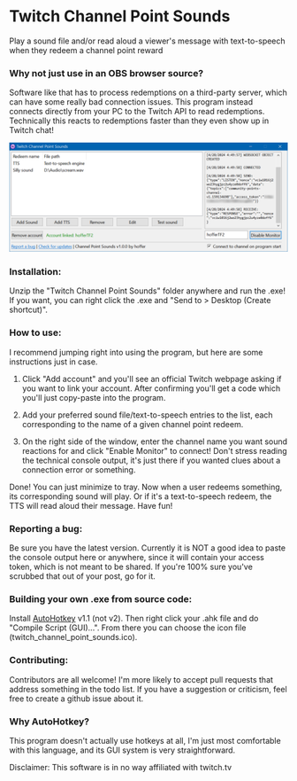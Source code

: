 # Twitch Channel Point Sounds

Play a sound file and/or read aloud a viewer's message with text-to-speech when they redeem a channel point reward

### Why not just use <alternative software> in an OBS browser source?

Software like that has to process redemptions on a third-party server, which can have some really bad connection issues. This program instead connects directly from your PC to the Twitch API to read redemptions. Technically this reacts to redemptions faster than they even show up in Twitch chat!

![GUI Screenshot](GUI_Screenshot.png?raw=true)

### Installation:
Unzip the "Twitch Channel Point Sounds" folder anywhere and run the .exe! If you want, you can right click the .exe and "Send to > Desktop (Create shortcut)".

### How to use: 

I recommend jumping right into using the program, but here are some instructions just in case.

1. Click "Add account" and you'll see an official Twitch webpage asking if you want to link your account. After confirming you'll get a code which you'll just copy-paste into the program.

2. Add your preferred sound file/text-to-speech entries to the list, each corresponding to the name of a given channel point redeem.

3. On the right side of the window, enter the channel name you want sound reactions for and click "Enable Monitor" to connect! Don't stress reading the technical console output, it's just there if you wanted clues about a connection error or something.

Done! You can just minimize to tray. Now when a user redeems something, its corresponding sound will play. Or if it's a text-to-speech redeem, the TTS will read aloud their message. Have fun!

### Reporting a bug:

Be sure you have the latest version. Currently it is NOT a good idea to paste the console output here or anywhere, since it will contain your access token, which is not meant to be shared. If you're 100% sure you've scrubbed that out of your post, go for it.

### Building your own .exe from source code:
Install [AutoHotkey](https://www.autohotkey.com) v1.1 (not v2). Then right click your .ahk file and do "Compile Script (GUI)...". From there you can choose the icon file (twitch_channel_point_sounds.ico).

### Contributing:

Contributors are all welcome! I'm more likely to accept pull requests that address something in the todo list. If you have a suggestion or criticism, feel free to create a github issue about it.

### Why AutoHotkey?

This program doesn't actually use hotkeys at all, I'm just most comfortable with this language, and its GUI system is very straightforward.

Disclaimer: This software is in no way affiliated with twitch.tv
